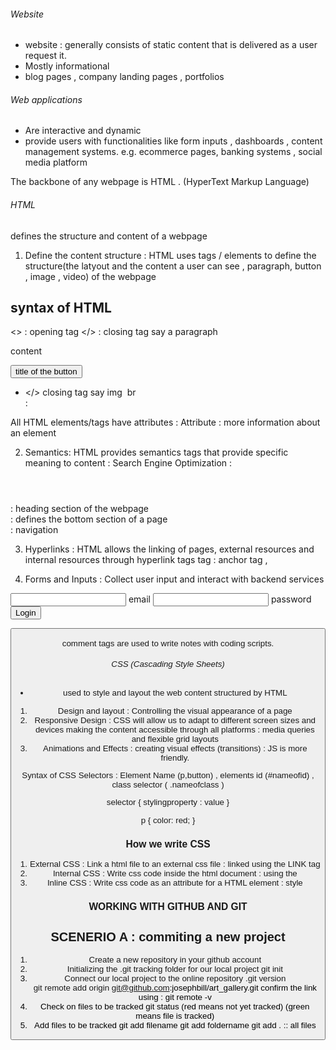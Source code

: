 ###### Website
- website : generally consists of static content that is delivered as a user request it. 
- Mostly informational 
- blog pages , company landing pages , portfolios 

###### Web applications
- Are interactive and dynamic 
- provide users with functionalities like form inputs , dashboards , content management systems. 
e.g. ecommerce pages, banking systems , social media platform 

The backbone of any webpage is HTML . (HyperText Markup Language)
###### HTML 
defines the structure and content of a webpage 

1. Define the content structure : HTML uses tags / elements to define the structure(the latyout and the content a user can see , paragraph, button , image , video) of the webpage 

syntax of HTML
-
<> : opening tag  </> : closing tag
 say a paragraph <p> content </p>
                 <button> title of the button </button>

- </> closing tag
say img <img/>
     br <br/>  : <br>

All HTML elements/tags have attributes : 
Attribute : more information about an element


2. Semantics: HTML provides semantics tags that provide specific meaning to content : Search Engine Optimization : 
<header></header> : heading section of the webpage
<footer></footer> : defines the bottom section of a page 
<nav></nav> : navigation

3. Hyperlinks : HTML allows the linking of pages, external resources and internal resources through hyperlink tags  <a> tag : anchor tag , <link>

4. Forms and Inputs : Collect user input and interact with backend services 
<form>
   <input/> email
   <input/> password
   <button>Login<button>
</form>

comment tags are used to write notes with coding scripts. 
<!-- write comment -->

###### CSS (Cascading Style Sheets)
- used to style and layout the web content structured by HTML

1. Design and layout : Controlling the visual appearance of a page 
2. Responsive Design : CSS will allow us to adapt to different screen sizes and devices making the content accessible through all platforms 
: media queries and flexible grid layouts 
3. Animations and Effects : creating visual effects (transitions) : JS is more friendly. 

Syntax of CSS 
Selectors  : Element Name (p,button) , elements id (#nameofid) , class selector ( .nameofclass )

selector {
    stylingproperty : value
}

p {
    color: red;
}


### How we write CSS 
1. External CSS : Link a html file to an external css file : linked using the LINK tag 
2. Internal CSS : Write css code inside the html document : using the <style></style> 
3. Inline CSS : Write css code as an attribute for a HTML element : style


### WORKING WITH GITHUB AND GIT 

## SCENERIO A : commiting a new project

1. Create a new repository in your github account
2. Initializing the .git tracking folder for our local project
       git init 
3. Connect our local project to the online repository .git version  
   git remote add origin git@github.com:josephbill/art_gallery.git
   confirm the link using : git remote -v
4. Check on files to be tracked 
    git status (red means not yet tracked) (green means file is tracked)
5. Add files to be tracked 
     git add filename
     git add foldername
     git add .  :: all files